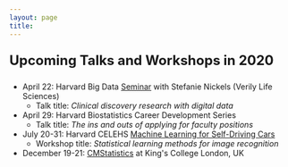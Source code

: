 ```yaml
---
layout: page
title: 
---
```




<p style="font-size:18pt;"><b>Upcoming Talks and Workshops in 2020</b></p> 

* April 22: Harvard Big Data [Seminar](https://twitter.com/HarvardBigData/status/1235246030414807040/photo/1) with Stefanie Nickels (Verily Life Sciences)
  * Talk title: *Clinical discovery research with digital data*
* April 29: Harvard Biostatistics Career Development Series 
  * Talk title: *The ins and outs of applying for faculty positions*
* July 20-31: Harvard CELEHS [Machine Learning for Self-Driving Cars](https://www.hsph.harvard.edu/biostatistics/machine-learning-for-self-driving-cars/)
  * Workshop title: *Statistical learning methods for image recognition*
* December 19-21: [CMStatistics](http://cmstatistics.org/CMStatistics2020/) at King's College London, UK


